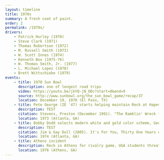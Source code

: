 ```yaml
---
layout: timeline
title: 1970s
summary: A fresh coat of paint.
order: 2
permalink: /1970s/
drivers:
    - Patrick Hurley (1970)
    - Steve Clark (1971)
    - Thomas Robertson (1972)
    - M. Russell Smith (1973)
    - W. Scott Innes (1974)
    - Kenneth Box (1975-76)
    - W. Thomas Smith, Jr. (1977)
    - L. Michael Lopez (1978)
    - Brett Wittschiebe (1979)
events:
    - title: 1970 Sun Bowl
      description: one of longest road trips
      video: https://youtu.be/jkYQ-jN_ODc?start=0&end=9
      source: http://www.sunbowl.org/the_sun_bowl_game/recap/37
      location: December 19, 1970 (El Paso, TX)
    - title: Pete George (IE '47) starts helping maintain Reck at Hapeville Ford plant
      description: TEST
      citation: Stevens, Preston (December 1991). "The Ramblin' Wreck from Georgia Tech". Car Collector & Car Classics. Classic Publishing, Inc.
      location: 1973 (Atlanta, GA)
    - title: Bobby Dodd selects modern white and gold color scheme, George helps with repaint and overhaul
      description: TEST
      citation: Jim & Gay Dull (2005). It's For You, Thirty One Years of Our Life On the Georgia Tech Campus. Greer Avenue Books. pp. 204–206.
      location: 1974 (Atlanta, GA)
    - title: Athens incident
      description: Reck in Athens for rivalry game, UGA students threaten to vandalize
      location: 1976 (Athens, GA)
---
```

